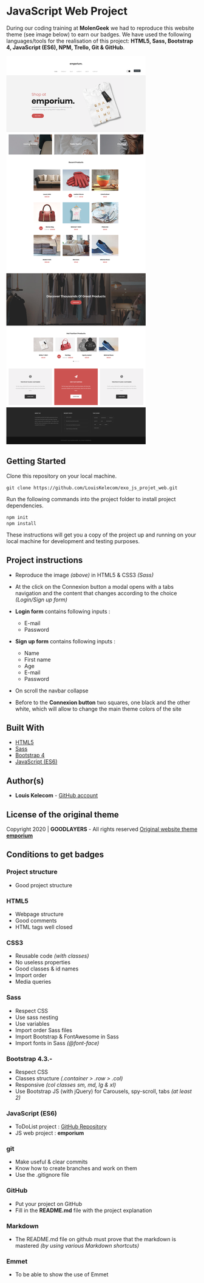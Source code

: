 # JavaScript Web Project
During our coding training at **MolenGeek** we had to reproduce this website theme (see image below) to earn our badges. We have used the following languages/tools for the realisation of this project: **HTML5, Sass, Bootstrap 4, JavaScript (ES6), NPM, Trello, Git & GitHub**.

![Alt](https://raw.githubusercontent.com/LouisKelecom/exo_js_projet_web/master/public/images/layout.png)

## Getting Started

Clone this repository on your local machine.
```
git clone https://github.com/LouisKelecom/exo_js_projet_web.git
```
Run the following commands into the project folder to install project dependencies.
```
npm init
npm install
```
These instructions will get you a copy of the project up and running on your local machine for development and testing purposes.

## Project instructions
- Reproduce the image _(above)_ in HTML5 & CSS3 _(Sass)_
- At the click on the Connexion button a modal opens with a tabs navigation and the content that changes according to the choice _(Login/Sign up form)_
- **Login form** contains following inputs :
	- E-mail
	- Password

- **Sign up form** contains following inputs :
	- Name
	- First name
	- Age
	- E-mail
	- Password

- On scroll the navbar collapse
- Before to the **Connexion button** two squares, one black and the other white, which will allow to change the main theme colors of the site

## Built With

* [HTML5](https://www.w3.org/html/)
* [Sass](https://www.sass-lang.com/)
* [Bootstrap 4](https://getbootstrap.com/)
* [JavaScript (ES6)](https://www.javascript.com/)

## Author(s)

* **Louis Kelecom** - [GitHub account](https://github.com/LouisKelecom)

## License of the original theme

Copyright 2020 | **GOODLAYERS** - All rights reserved
[Original website theme **emporium**](https://demo.goodlayers.com/infinite/homepages/emporium/)

## Conditions to get badges
### Project structure
- Good project structure

### HTML5
- Webpage structure
- Good comments
- HTML tags well closed

### CSS3
- Reusable code _(with classes)_
- No useless properties
- Good classes & id names
- Import order
- Media queries

### Sass
- Respect CSS
- Use sass nesting
- Use variables
- Import order Sass files
- Import Bootstrap & FontAwesome in Sass
- Import fonts in Sass _(@font-face)_

### Bootstrap 4.3.-
- Respect CSS
- Classes structure _(.container > .row > .col)_
- Responsive _(col classes sm, md, lg & xl)_
- Use Bootstrap JS (with jQuery) for Carousels, spy-scroll, tabs _(at least 2)_

### JavaScript (ES6)
- ToDoList project : [GitHub Repository](https://github.com/LouisKelecom/exo_toDoList)
- JS web project : **emporium**

### git
- Make useful & clear commits
- Know how to create branches and work on them
- Use the .gitignore file

### GitHub
- Put your project on GitHub
- Fill in the **README.md** file with the project explanation

### Markdown
- The README.md file on github must prove that the markdown is mastered _(by using various Markdown shortcuts)_

### Emmet
- To be able to show the use of Emmet
